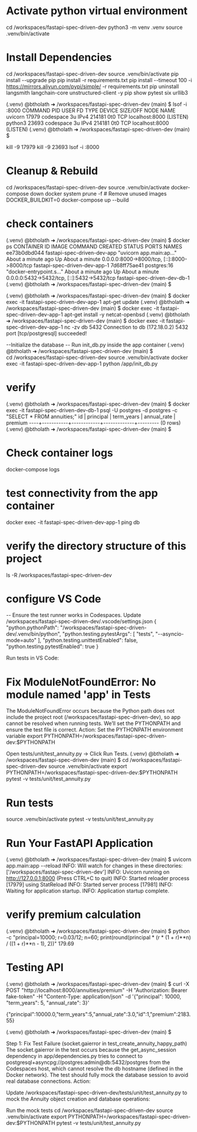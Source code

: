 # Activate python virtual environment
cd /workspaces/fastapi-spec-driven-dev
python3 -m venv .venv
source .venv/bin/activate


# Install Dependencies
cd /workspaces/fastapi-spec-driven-dev
source .venv/bin/activate
pip install --upgrade pip
pip install -r requirements.txt
pip install --timeout 100 -i https://mirrors.aliyun.com/pypi/simple/ -r requirements.txt
pip uninstall langsmith langchain-core unstructured-client -y
pip show pytest six urllib3


(.venv) @btholath ➜ /workspaces/fastapi-spec-driven-dev (main) $ lsof -i :8000
COMMAND   PID      USER   FD   TYPE DEVICE SIZE/OFF NODE NAME
uvicorn 17979 codespace    3u  IPv4 214181      0t0  TCP localhost:8000 (LISTEN)
python3 23693 codespace    3u  IPv4 214181      0t0  TCP localhost:8000 (LISTEN)
(.venv) @btholath ➜ /workspaces/fastapi-spec-driven-dev (main) $ 

kill -9 17979
kill -9 23693
lsof -i :8000


# Cleanup & Rebuild
cd /workspaces/fastapi-spec-driven-dev
source .venv/bin/activate
docker-compose down
docker system prune -f  # Remove unused images
DOCKER_BUILDKIT=0 docker-compose up --build


# check containers
(.venv) @btholath ➜ /workspaces/fastapi-spec-driven-dev (main) $ docker ps
CONTAINER ID   IMAGE                         COMMAND                  CREATED              STATUS              PORTS                                         NAMES
ee73b0dbd044   fastapi-spec-driven-dev-app   "uvicorn app.main:ap…"   About a minute ago   Up About a minute   0.0.0.0:8000->8000/tcp, [::]:8000->8000/tcp   fastapi-spec-driven-dev-app-1
7d68ff75ae41   postgres:16                   "docker-entrypoint.s…"   About a minute ago   Up About a minute   0.0.0.0:5432->5432/tcp, [::]:5432->5432/tcp   fastapi-spec-driven-dev-db-1
(.venv) @btholath ➜ /workspaces/fastapi-spec-driven-dev (main) $ 


(.venv) @btholath ➜ /workspaces/fastapi-spec-driven-dev (main) $ docker exec -it fastapi-spec-driven-dev-app-1 apt-get update
(.venv) @btholath ➜ /workspaces/fastapi-spec-driven-dev (main) $ docker exec -it fastapi-spec-driven-dev-app-1 apt-get install -y netcat-openbsd
(.venv) @btholath ➜ /workspaces/fastapi-spec-driven-dev (main) $ docker exec -it fastapi-spec-driven-dev-app-1 nc -zv db 5432
Connection to db (172.18.0.2) 5432 port [tcp/postgresql] succeeded!


--Initialize the database
-- Run init_db.py inside the app container
(.venv) @btholath ➜ /workspaces/fastapi-spec-driven-dev (main) $  
cd /workspaces/fastapi-spec-driven-dev
source .venv/bin/activate
docker exec -it fastapi-spec-driven-dev-app-1 python /app/init_db.py

# verify
(.venv) @btholath ➜ /workspaces/fastapi-spec-driven-dev (main) $ docker exec -it fastapi-spec-driven-dev-db-1 psql -U postgres -d postgres -c "SELECT * FROM annuities;"
 id | principal | term_years | annual_rate | premium 
----+-----------+------------+-------------+---------
(0 rows)
(.venv) @btholath ➜ /workspaces/fastapi-spec-driven-dev (main) $ 

# Check container logs
docker-compose logs

# test connectivity from the app container
docker exec -it fastapi-spec-driven-dev-app-1 ping db

# verify the directory structure of this project
ls -R /workspaces/fastapi-spec-driven-dev

# configure VS Code
-- Ensure the test runner works in Codespaces.
Update /workspaces/fastapi-spec-driven-dev/.vscode/settings.json
{
    "python.pythonPath": "/workspaces/fastapi-spec-driven-dev/.venv/bin/python",
    "python.testing.pytestArgs": [
        "tests",
        "--asyncio-mode=auto"
    ],
    "python.testing.unittestEnabled": false,
    "python.testing.pytestEnabled": true
}

Run tests in VS Code:


# Fix ModuleNotFoundError: No module named 'app' in Tests
The ModuleNotFoundError occurs because the Python path does not include the project root (/workspaces/fastapi-spec-driven-dev), so app cannot be resolved when running tests. We’ll set the PYTHONPATH and ensure the test file is correct.
Action:
Set the PYTHONPATH environment variable
export PYTHONPATH=/workspaces/fastapi-spec-driven-dev:$PYTHONPATH


Open tests/unit/test_annuity.py → Click Run Tests.
(.venv) @btholath ➜ /workspaces/fastapi-spec-driven-dev (main) $ 
cd /workspaces/fastapi-spec-driven-dev
source .venv/bin/activate
export PYTHONPATH=/workspaces/fastapi-spec-driven-dev:$PYTHONPATH
pytest -v tests/unit/test_annuity.py



# Run tests
source .venv/bin/activate
pytest -v tests/unit/test_annuity.py

# Run Your FastAPI Application
(.venv) @btholath ➜ /workspaces/fastapi-spec-driven-dev (main) $ uvicorn app.main:app --reload
INFO:     Will watch for changes in these directories: ['/workspaces/fastapi-spec-driven-dev']
INFO:     Uvicorn running on http://127.0.0.1:8000 (Press CTRL+C to quit)
INFO:     Started reloader process [17979] using StatReload
INFO:     Started server process [17981]
INFO:     Waiting for application startup.
INFO:     Application startup complete.


# verify premium calculation
(.venv) @btholath ➜ /workspaces/fastapi-spec-driven-dev (main) $ python -c "principal=10000; r=0.03/12; n=60; print(round(principal * (r * (1 + r)**n) / ((1 + r)**n - 1), 2))"
179.69


# Testing API
(.venv) @btholath ➜ /workspaces/fastapi-spec-driven-dev (main) $ curl -X POST "http://localhost:8000/annuities/premium" -H "Authorization: Bearer fake-token" -H "Content-Type: application/json" -d '{"principal": 10000, "term_years": 5, "annual_rate": 3}'

{"principal":10000.0,"term_years":5,"annual_rate":3.0,"id":1,"premium":2183.55}

(.venv) @btholath ➜ /workspaces/fastapi-spec-driven-dev (main) $ 



Step 1: Fix Test Failure (socket.gaierror in test_create_annuity_happy_path)
The socket.gaierror in the test occurs because the get_async_session dependency in app/dependencies.py tries to connect to postgresql+asyncpg://postgres:admin@db:5432/postgres from the Codespaces host, which cannot resolve the db hostname (defined in the Docker network). The test should fully mock the database session to avoid real database connections.
Action:

Update /workspaces/fastapi-spec-driven-dev/tests/unit/test_annuity.py to mock the Annuity object creation and database operations:

Run the mock tests
cd /workspaces/fastapi-spec-driven-dev
source .venv/bin/activate
export PYTHONPATH=/workspaces/fastapi-spec-driven-dev:$PYTHONPATH
pytest -v tests/unit/test_annuity.py
